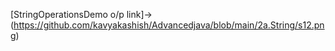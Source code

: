[StringOperationsDemo o/p link]->(https://github.com/kavyakashish/Advancedjava/blob/main/2a.String/s12.png)
